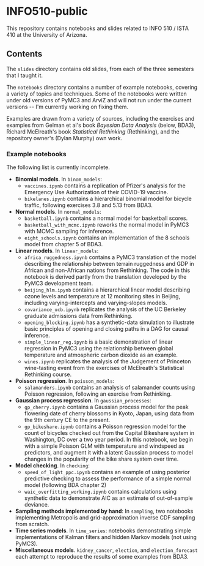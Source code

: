 # INFO510-public

This repository contains notebooks and slides related to INFO 510 / ISTA 410 at the University of Arizona.

## Contents

The `slides` directory contains old slides, from each of the three semesters that I taught it.

The `notebooks` directory contains a number of example notebooks, covering a variety of topics and techniques. Some of the notebooks were written under old versions of PyMC3 and ArviZ and will not run under the current versions -- I'm currently working on fixing them.

Examples are drawn from a variety of sources, including the exercises and examples from Gelman et al's book *Bayesian Data Analysis* (below, BDA3), Richard McElreath's book *Statistical Rethinking* (Rethinking), and the repository owner's (Dylan Murphy) own work.

### Example notebooks

The following list is currently incomplete.

* **Binomial models**. In `binom_models`:
    * `vaccines.ipynb` contains a replication of Pfizer's analysis for the Emergency Use Authorization of their COVID-19 vaccine.
    * `bikelanes.ipynb` contains a hierarchical binomial model for bicycle traffic, following exercises 3.8 and 5.13 from BDA3.
* **Normal models**. In `normal_models`:
    * `basketball.ipynb` contains a normal model for basketball scores.
    * `basketball_with_mcmc.ipynb` reworks the normal model in PyMC3 with MCMC sampling for inference.
    * `eight_schools.ipynb` contains an implementation of the 8 schools model from chapter 5 of BDA3.
* **Linear models**. In `linear_models`:
    * `africa_ruggedness.ipynb` contains a PyMC3 translation of the model describing the relationship between terrain ruggedness and GDP in African and non-African nations from Rethinking. The code in this notebook is derived partly from the translation developed by the PyMC3 development team.
    * `beijing_hlm.ipynb` contains a hierarchical linear model describing ozone levels and temperature at 12 monitoring sites in Beijing, including varying-intercepts and varying-slopes models.
    * `covariance_ucb.ipynb` replicates the analysis of the UC Berkeley graduate admissions data from Rethinking.
    * `opening_blocking.ipynb` has a synthetic-data simulation to illustrate basic principles of opening and closing paths in a DAG for causal inference.
    * `simple_linear_reg.ipynb` is a basic demonstration of linear regression in PyMC3 using the relationship between global temperature and atmospheric carbon dioxide as an example.
    * `wines.ipynb` replicates the analysis of the Judgement of Princeton wine-tasting event from the exercises of McElreath's Statistical Rethinking course.
* **Poisson regression**. In `poisson_models`:
    * `salamanders.ipynb` contains an analysis of salamander counts using Poisson regression, following an exercise from Rethinking.
* **Gaussian process regression**. In `gaussian_processes`:
    * `gp_cherry.ipynb` contains a Gaussian process model for the peak flowering date of cherry blossoms in Kyoto, Japan, using data from the 9th century CE to the present.
    * `gp_bikeshare.ipynb` contains a Poisson regression model for the count of bicycles checked out from the Capital Bikeshare system in Washington, DC over a two year period. In this notebook, we begin with a simple Poisson GLM with temperature and windspeed as predictors, and augment it with a latent Gaussian process to model changes in the popularity of the bike share system over time.
* **Model checking**. In `checking`:
    * `speed_of_light_ppc.ipynb` contains an example of using posterior predictive checking to assess the performance of a simple normal model (following BDA chapter 2)
    * `waic_overfitting_working.ipynb` contains calculations using synthetic data to demonstrate AIC as an estimate of out-of-sample deviance.
* **Sampling methods implemented by hand**: In `sampling`, two notebooks implementing Metropolis and grid-approximation inverse CDF sampling from scratch.
* **Time series models**. In `time_series`: notebooks demonstrating simple implementations of Kalman filters and hidden Markov models (not using PyMC3).
* **Miscellaneous models**. `kidney_cancer`, `election`, and `election_forecast` each attempt to reproduce the results of some examples from BDA3.
